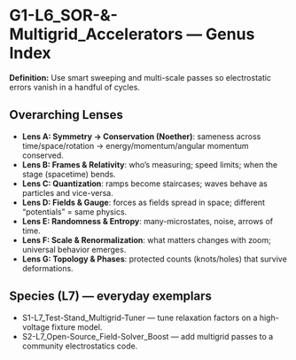 # G1-L6_SOR-&-Multigrid_Accelerators — Genus Index
**Definition:** Use smart sweeping and multi-scale passes so electrostatic errors vanish in a handful of cycles.
## Overarching Lenses

- **Lens A: Symmetry -> Conservation (Noether)**: sameness across time/space/rotation → energy/momentum/angular momentum conserved.
- **Lens B: Frames & Relativity**: who’s measuring; speed limits; when the stage (spacetime) bends.
- **Lens C: Quantization**: ramps become staircases; waves behave as particles and vice-versa.
- **Lens D: Fields & Gauge**: forces as fields spread in space; different “potentials” = same physics.
- **Lens E: Randomness & Entropy**: many-microstates, noise, arrows of time.
- **Lens F: Scale & Renormalization**: what matters changes with zoom; universal behavior emerges.
- **Lens G: Topology & Phases**: protected counts (knots/holes) that survive deformations.

## Species (L7) — everyday exemplars
- S1-L7_Test-Stand_Multigrid-Tuner — tune relaxation factors on a high-voltage fixture model.
- S2-L7_Open-Source_Field-Solver_Boost — add multigrid passes to a community electrostatics code.
